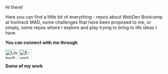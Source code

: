 Hi there! 

Here you can find a little bit of everything - repos about WebDev Bootcamp at Ironhack MAD, some challenges that have been proposed to me, or simply, some repos where I explore and play trying to bring to life ideas I have.

**You can connect with me through**
<!-- 
[<img src="https://res.cloudinary.com/clarapardo/image/upload/v1653812043/38669_mmos0y.png" alt="LinkedIn" width="20px"/>](www.linkedin.com/in/clara-pardo)

[<img src="https://res.cloudinary.com/clarapardo/image/upload/v1653812203/download-letter-email-round-black-icon-png-11637141030uylbjqjjtf_xydxx0.png" alt="E-mail" width="20px"/>](cpardonistal@gmail.com) -->

<a href="https://linkedin.com/clara-pardo" target="blank"><img align="center" src="https://raw.githubusercontent.com/rahuldkjain/github-profile-readme-generator/master/src/images/icons/Social/linked-in-alt.svg" alt="LinkedIn" height="30" width="40" /></a>
<a href="cpardonistal@gmail.com" target="blank"><img align="center" src="[https://raw.githubusercontent.com/rahuldkjain/github-profile-readme-generator/master/src/images/icons/Social/instagram.svg](https://res.cloudinary.com/clarapardo/image/upload/v1653812203/download-letter-email-round-black-icon-png-11637141030uylbjqjjtf_xydxx0.png)" alt="E-amil" height="30" width="40" /></a>


**Some of my work**



